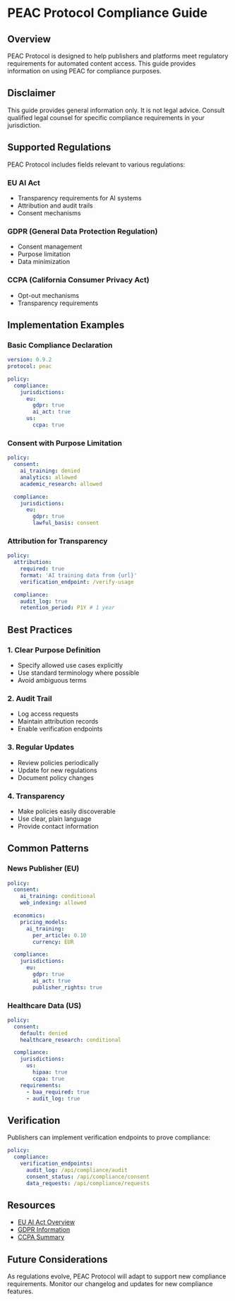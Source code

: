 # PEAC Protocol Compliance Guide

## Overview

PEAC Protocol is designed to help publishers and platforms meet regulatory requirements for automated content access. This guide provides information on using PEAC for compliance purposes.

## Disclaimer

This guide provides general information only. It is not legal advice. Consult qualified legal counsel for specific compliance requirements in your jurisdiction.

## Supported Regulations

PEAC Protocol includes fields relevant to various regulations:

### EU AI Act

- Transparency requirements for AI systems
- Attribution and audit trails
- Consent mechanisms

### GDPR (General Data Protection Regulation)

- Consent management
- Purpose limitation
- Data minimization

### CCPA (California Consumer Privacy Act)

- Opt-out mechanisms
- Transparency requirements

## Implementation Examples

### Basic Compliance Declaration

```yaml
version: 0.9.2
protocol: peac

policy:
  compliance:
    jurisdictions:
      eu:
        gdpr: true
        ai_act: true
      us:
        ccpa: true
```

### Consent with Purpose Limitation

```yaml
policy:
  consent:
    ai_training: denied
    analytics: allowed
    academic_research: allowed

  compliance:
    jurisdictions:
      eu:
        gdpr: true
        lawful_basis: consent
```

### Attribution for Transparency

```yaml
policy:
  attribution:
    required: true
    format: 'AI training data from {url}'
    verification_endpoint: /verify-usage

  compliance:
    audit_log: true
    retention_period: P1Y # 1 year
```

## Best Practices

### 1. Clear Purpose Definition

- Specify allowed use cases explicitly
- Use standard terminology where possible
- Avoid ambiguous terms

### 2. Audit Trail

- Log access requests
- Maintain attribution records
- Enable verification endpoints

### 3. Regular Updates

- Review policies periodically
- Update for new regulations
- Document policy changes

### 4. Transparency

- Make policies easily discoverable
- Use clear, plain language
- Provide contact information

## Common Patterns

### News Publisher (EU)

```yaml
policy:
  consent:
    ai_training: conditional
    web_indexing: allowed

  economics:
    pricing_models:
      ai_training:
        per_article: 0.10
        currency: EUR

  compliance:
    jurisdictions:
      eu:
        gdpr: true
        ai_act: true
        publisher_rights: true
```

### Healthcare Data (US)

```yaml
policy:
  consent:
    default: denied
    healthcare_research: conditional

  compliance:
    jurisdictions:
      us:
        hipaa: true
        ccpa: true
    requirements:
      - baa_required: true
      - audit_log: true
```

## Verification

Publishers can implement verification endpoints to prove compliance:

```yaml
policy:
  compliance:
    verification_endpoints:
      audit_log: /api/compliance/audit
      consent_status: /api/compliance/consent
      data_requests: /api/compliance/requests
```

## Resources

- [EU AI Act Overview](https://artificialintelligenceact.eu/)
- [GDPR Information](https://gdpr.eu/)
- [CCPA Summary](https://oag.ca.gov/privacy/ccpa)

## Future Considerations

As regulations evolve, PEAC Protocol will adapt to support new compliance requirements. Monitor our changelog and updates for new compliance features.
